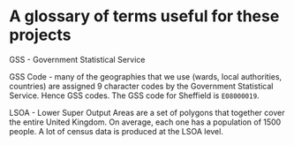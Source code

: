 # A glossary of terms useful for these projects

GSS - Government Statistical Service

GSS Code - many of the geographies that we use (wards, local authorities, countries) are assigned 9 character codes by the Government Statistical Service. Hence GSS codes. The GSS code for Sheffield is `E08000019`.

LSOA - Lower Super Output Areas are a set of polygons that together cover the entire United Kingdom.
On average, each one has a population of 1500 people.
A lot of census data is produced at the LSOA level.
